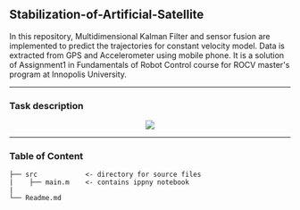 ## Stabilization-of-Artificial-Satellite
In this repository, Multidimensional Kalman Filter and sensor fusion are implemented to predict the trajectories for constant velocity model. Data is extracted from GPS and Accelerometer using mobile phone. It is a solution of Assignment1 in Fundamentals of Robot Control course for ROCV master's program at Innopolis University.

---
### Task description
<p align="center"><img src="https://user-images.githubusercontent.com/90580636/146703505-f27a36db-e057-4151-b851-a670c55bd62c.png" /></p>

---
### Table of Content 
```
├── src            <- directory for source files
|    ├── main.m    <- contains ippny notebook
|                                 
└── Readme.md
```

